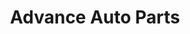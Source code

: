 ---
title: "Advance Auto Parts"
url: /richmond/advance-auto-parts-richmond-highway-2/
shop: car parts
---